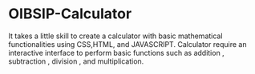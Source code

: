 # OIBSIP-Calculator
It takes a little skill to create a calculator  with basic mathematical functionalities using CSS,HTML, and JAVASCRIPT. Calculator require an interactive interface to perform basic functions such as addition , subtraction , division , and multiplication. 
